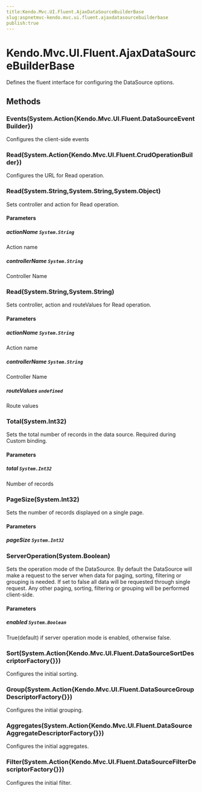 ```yaml
---
title:Kendo.Mvc.UI.Fluent.AjaxDataSourceBuilderBase
slug:aspnetmvc-kendo.mvc.ui.fluent.ajaxdatasourcebuilderbase
publish:true
---
```


# Kendo.Mvc.UI.Fluent.AjaxDataSourceBuilderBase

Defines the fluent interface for configuring the DataSource options.

## Methods

### Events(System.Action{Kendo.Mvc.UI.Fluent.DataSourceEventBuilder})
Configures the client-side events

### Read(System.Action{Kendo.Mvc.UI.Fluent.CrudOperationBuilder})
Configures the URL for Read operation.

### Read(System.String,System.String,System.Object)
Sets controller and action for Read operation.

#### Parameters

##### actionName `System.String`
Action name

##### controllerName `System.String`
Controller Name

### Read(System.String,System.String)
Sets controller, action and routeValues for Read operation.

#### Parameters

##### actionName `System.String`
Action name

##### controllerName `System.String`
Controller Name

##### routeValues `undefined`
Route values

### Total(System.Int32)
Sets the total number of records in the data source. Required during Custom binding.

#### Parameters

##### total `System.Int32`
Number of records

### PageSize(System.Int32)
Sets the number of records displayed on a single page.

#### Parameters

##### pageSize `System.Int32`

### ServerOperation(System.Boolean)
Sets the operation mode of the DataSource.
            By default the DataSource will make a request to the server when data for paging, sorting,
            filtering or grouping is needed. If set to false all data will be requested through single request.
            Any other paging, sorting, filtering or grouping will be performed client-side.

#### Parameters

##### enabled `System.Boolean`
True(default) if server operation mode is enabled, otherwise false.

### Sort(System.Action{Kendo.Mvc.UI.Fluent.DataSourceSortDescriptorFactory{}})
Configures the initial sorting.

### Group(System.Action{Kendo.Mvc.UI.Fluent.DataSourceGroupDescriptorFactory{}})
Configures the initial grouping.

### Aggregates(System.Action{Kendo.Mvc.UI.Fluent.DataSourceAggregateDescriptorFactory{}})
Configures the initial aggregates.

### Filter(System.Action{Kendo.Mvc.UI.Fluent.DataSourceFilterDescriptorFactory{}})
Configures the initial filter.